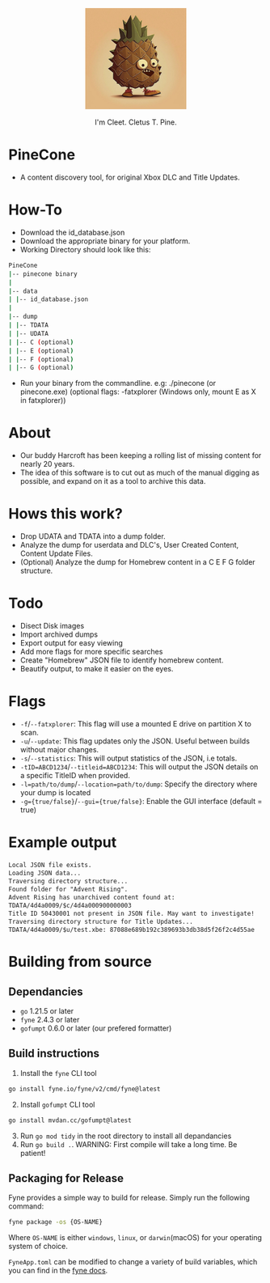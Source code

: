 <p align="center">
  <img src="https://raw.githubusercontent.com/MrMilenko/PineCone/main/images/cleet.png "width="200" />
</p>
<p align="center">I'm Cleet. Cletus T. Pine.</p>

# PineCone

* A content discovery tool, for original Xbox DLC and Title Updates.

# How-To

* Download the id_database.json
* Download the appropriate binary for your platform.
* Working Directory should look like this:

```sh
PineCone
|-- pinecone binary
|
|-- data
| |-- id_database.json
|
|-- dump
| |-- TDATA
| |-- UDATA
| |-- C (optional)
| |-- E (optional)
| |-- F (optional)
| |-- G (optional)
```

* Run your binary from the commandline. e.g: ./pinecone (or pinecone.exe) (optional flags: -fatxplorer (Windows only, mount E as X in fatxplorer))

# About

* Our buddy Harcroft has been keeping a rolling list of missing content for nearly 20 years.
* The idea of this software is to cut out as much of the manual digging as possible, and expand on it as a tool to archive this data.

# Hows this work?

* Drop UDATA and TDATA into a dump folder.
* Analyze the dump for userdata and DLC's, User Created Content, Content Update Files.
* (Optional) Analyze the dump for Homebrew content in a C E F G folder structure.

# Todo

* Disect Disk images
* Import archived dumps
* Export output for easy viewing
* Add more flags for more specific searches
* Create "Homebrew" JSON file to identify homebrew content.
* Beautify output, to make it easier on the eyes.

# Flags

* `-f`/`--fatxplorer`: This flag will use a mounted E drive on partition X to scan.
* `-u`/`--update`: This flag updates only the JSON. Useful between builds without major changes.
* `-s`/`--statistics`: This will output statistics of the JSON, i.e totals.
* `-tID=ABCD1234`/`--titleid=ABCD1234`: This will output the JSON details on a specific TitleID when provided.
* `-l=path/to/dump`/`--location=path/to/dump`: Specify the directory where your dump is located
* `-g={true/false}`/`--gui={true/false}`: Enable the GUI interface (default = true)

# Example output

```
Local JSON file exists.
Loading JSON data...
Traversing directory structure...
Found folder for "Advent Rising".
Advent Rising has unarchived content found at: TDATA/4d4a0009/$c/4d4a000900000003
Title ID 50430001 not present in JSON file. May want to investigate!
Traversing directory structure for Title Updates...
TDATA/4d4a0009/$u/test.xbe: 87088e689b192c389693b3db38d5f26f2c4d55ae
```

# Building from source

## Dependancies

* `go` 1.21.5 or later
* `fyne` 2.4.3 or later
* `gofumpt` 0.6.0 or later (our prefered formatter)

## Build instructions

1. Install the `fyne` CLI tool

```sh
go install fyne.io/fyne/v2/cmd/fyne@latest
```

2. Install `gofumpt` CLI tool

```sh
go install mvdan.cc/gofumpt@latest
```

3. Run `go mod tidy` in the root directory to install all depandancies
4. Run `go build .`. WARNING: First compile will take a long time. Be patient!

## Packaging for Release

Fyne provides a simple way to build for release. Simply run the following command:

```sh
fyne package -os {OS-NAME}
```

Where `OS-NAME` is either `windows`, `linux`, or `darwin`(macOS) for your operating system of choice.

`FyneApp.toml` can be modified to change a variety of build variables, which you can find in the [fyne docs](https://docs.fyne.io/).

